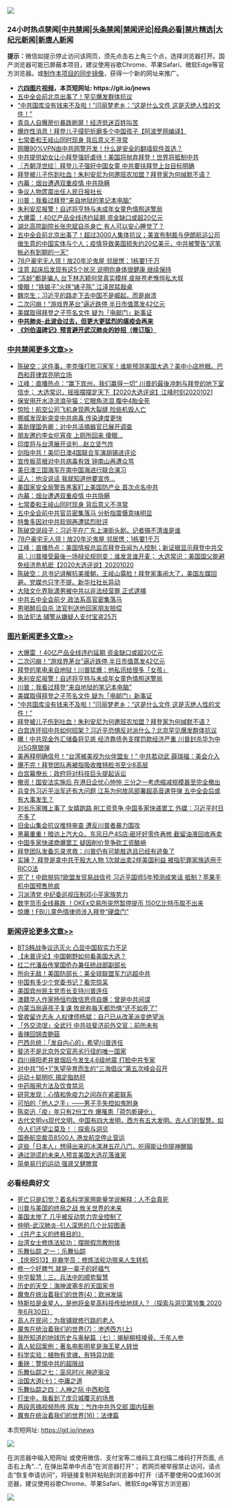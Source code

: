 ![](https://raw.githubusercontent.com/fqnews/bnews/master/64photo/fqnews-qr.jpg)

<div id="tt">
<h3>24小时热点禁闻|<a href="#%E4%B8%AD%E5%85%B1%E7%A6%81%E9%97%BB%E6%9B%B4%E5%A4%9A%E6%96%87%E7%AB%A0">中共禁闻</a>|<a href="#%E5%9B%BE%E7%89%87%E6%96%B0%E9%97%BB%E6%9B%B4%E5%A4%9A%E6%96%87%E7%AB%A0">头条禁闻</a>|<a href="#%E6%96%B0%E9%97%BB%E8%AF%84%E8%AE%BA%E6%9B%B4%E5%A4%9A%E6%96%87%E7%AB%A0">禁闻评论|<a href="#%E5%BF%85%E7%9C%8B%E7%BB%8F%E5%85%B8%E5%A5%BD%E6%96%87">经典必看|<a href="/video.md#%E7%A6%81%E7%89%87%E7%B2%BE%E9%80%89">禁片精选</a>|<a href="https://github.com/fqnews/djy/blob/master/gb/nf1351518.md#1">大纪元新闻</a>|<a href="https://github.com/fqnews/ntdtv/blob/master/gb/prog204.md#1">新唐人新闻</a></h3>
<div><b>提示：</b>微信如提示停止访问该网页，须先点击右上角三个点，选择浏览器打开。国产浏览器可能已屏蔽本项目，建议使用谷歌Chrome、苹果Safari、微软Edge等官方浏览器。或<a href="https://github.com/fqnews/bnews/blob/master/%E5%88%B6%E4%BD%9Cgit%E7%A6%81%E9%97%BB%E9%95%9C%E5%83%8F.md">制作本项目的同步镜像</a>，获得一个新的网址来推广。</div>
<ul>
<li><b><a href="http://d1.bdrive.tk/64.mp4" target="_blank">六四图片视频</a>，本页短网址: https://git.io/jnews</b></li>
<li><a href="/comments/20201020/1417271.md">五中全会前北京出事了！罕见爆发群体抗议</a></li>
<li><a href="/topimagenews/20201021/1417317.md">“中共国库没有钱来不及啦！”闫丽梦老乡：“这是什么文件 这是灭绝人性的文件！”</a></li>
<li><a href="/cnnews/20201021/1417378.md">青岛人自曝房价暴跌刷屏！经济低迷百姓叫苦</a></li>
<li><a href="/cnnews/20201020/1417300.md">爆炸性消息！拜登儿子侵犯折磨多个中国孩子【阿波罗网编译】</a></li>
<li><a href="/cbnews/20201021/1417535.md">七常委和王岐山同时现身 背后意义不寻常</a></li>
<li><a href="/cnnews/20201021/1417437.md">网曝90%VPN由中共网警开发！什么是安全的翻墙软件首选？</a></li>
<li><a href="/taiwannews/20201021/1417531.md">中共提供幼女让小拜登强奸虐待！美国将抛弃拜登！世界将抵制中共</a></li>
<li><a href="/ssgc/20201021/1417404.md">〖兲朝浮世绘〗拜登儿子强奸中国女童 中共要扶拜登上台目标明确</a></li>
<li><a href="/topimagenews/20201020/1417287.md">拜登被儿子伤到吐血！朱利安尼为何邀班农加盟？拜登家为何缄默不语？</a></li>
<li><a href="/cbnews/20201021/1417611.md">内幕：烟台遭遇双重疫情 中共隐瞒</a></li>
<li><a href="/headline/20201021/1417341.md">争议人物庹震出任人民日报社长</a></li>
<li><a href="/topimagenews/20201021/1417497.md">川普：我看过拜登“来自地狱的笔记本电脑”</a></li>
<li><a href="/topimagenews/20201021/1417610.md">朱利安尼报警！自述将亨特与未成年女童色情照送警局</a></li>
<li><a href="/topimagenews/20201021/1417712.md">大爆雷 ！40亿产品全线违约延期 资金缺口或超20亿元</a></li>
<li><a href="/cnnews/20201021/1417436.md">湖北高院副院长张忠斌自杀身亡 有人可以安心睡觉了？</a></li>
<li><a href="/bannedvideo/20201021/1417336.md">五中全会前北京出事了！超过3000人集体抗议；美宣布制裁与伊朗航运公司做生意的中国实体与个人；疫情导致美国损失约20亿美元，中共被警告“这笔帐必有到期的一天”</a></li>
<li><a href="/cbnews/20201021/1417353.md">78户豪宅无人领！放20年沦鬼屋 邻居愣：1栋要1千万</a></li>
<li><a href="/health/20201021/1417434.md">注意 起床后发现有这5个状况 说明你身体很健康 继续保持</a></li>
<li><a href="/yule/20201021/1417604.md">“冻龄”都是骗人 台下林志颖何炅真实模样 皮肤苍老憔悴私大叔</a></li>
<li><a href="/lifebaike/20201021/1417455.md">傻眼！“铁娘子”火拼“婊子陈” 江泽民猛敲桌</a></li>
<li><a href="/baitai/20201021/1417504.md">魏京生：习近平的路走下去中国不是崛起，而是崩溃</a></li>
<li><a href="/topimagenews/20201021/1417699.md">二次闪崩！“游戏界茅台”逼近跌停 半日市值蒸发42亿元</a></li>
<li><a href="/topimagenews/20201021/1417337.md">美媒取得拜登之子签名文件 疑为「电邮门」新事证</a></li>
<li><b><a href="/comments/20200211/1275071.md" target="_blank">中共肺炎-此波会过去，但更大更猛烈的瘟疫会再来</a></b></li>
<li><b><a href="/comments/20200207/1272816.md" target="_blank">《刘伯温碑记》预言避开武汉肺炎的妙招（修订版）</a></b></li>
</ul>
</div>

<div class="catlist">
<h3><a href="/cbnews/" target="_blank">中共禁闻</a><span><a href="/cbnews/" target="_blank" rel="nofollow">更多文章>></a></span></h3>
<ul>
<li><a href="/cbnews/20201021/1417835.md" target="_blank">陈破空：这件事，李克强打败习家军！谁能预测美国大选？美中小店抢眼。巴西和菲律宾亮明立场</a></li>
<li><a href="/cbnews/20201021/1417827.md" target="_blank">江峰：直播热点：“赢下宾州，我们赢得一切” 川普的最後冲刺与拜登的地下室信步； 大选常识，摇摇摆摆定天下【2020大选评说】江峰时刻20201021</a></li>
<li><a href="/cbnews/20201021/1417779.md" target="_blank">保安用开水浇流浪孕猫：它眼角流泪 腹中4胎全死</a></li>
<li><a href="/cbnews/20201021/1417778.md" target="_blank">惊险！航空公司飞机身现两大裂缝 险些机毁人亡</a></li>
<li><a href="/cbnews/20201021/1417675.md" target="_blank">挪威发现新突变中共病毒 传染速度更快</a></li>
<li><a href="/cbnews/20201021/1417754.md" target="_blank">美助理国务卿：对中共活摘器官已展开调查</a></li>
<li><a href="/cbnews/20201021/1417737.md" target="_blank">朋友邀约李女吃宵夜 上厕所回来 傻眼…</a></li>
<li><a href="/cbnews/20201021/1417713.md" target="_blank">印度将与台湾展开谈判…赵立坚气炸</a></li>
<li><a href="/cbnews/20201021/1417677.md" target="_blank">剑指中共！美印日澳4国联合军演胡锡进评论</a></li>
<li><a href="/cbnews/20201021/1417649.md" target="_blank">宣传板蓝根对中共病毒有效 钟南山再遭众骂</a></li>
<li><a href="/cbnews/20201021/1417621.md" target="_blank">美日澳三国海军在南中国海进行联合演习</a></li>
<li><a href="/cbnews/20201021/1417620.md" target="_blank">证人：他没说话 我就知道他要宣传…</a></li>
<li><a href="/cbnews/20201021/1417612.md" target="_blank">美国家安全局警告黑客盯上美国防产业 首次点名中共</a></li>
<li><a href="/cbnews/20201021/1417611.md" target="_blank">内幕：烟台遭遇双重疫情 中共隐瞒</a></li>
<li><a href="/cbnews/20201021/1417535.md" target="_blank">七常委和王岐山同时现身 背后意义不寻常</a></li>
<li><a href="/cbnews/20201021/1417419.md" target="_blank">五中全会前中共官员密集落马 分析指震慑意味明显</a></li>
<li><a href="/cbnews/20201021/1417392.md" target="_blank">特鲁多因对中共软弱再遭猛烈批评</a></li>
<li><a href="/cbnews/20201021/1417363.md" target="_blank">陈破空说段子：习近平在广东上演街头剧，记者搞不清谁是谁</a></li>
<li><a href="/cbnews/20201021/1417353.md" target="_blank">78户豪宅无人领！放20年沦鬼屋 邻居愣：1栋要1千万</a></li>
<li><a href="/cbnews/20201020/1417277.md" target="_blank">江峰：直播热点：美国情报总监否拜登丑闻为人控制；新证据显示拜登中共交易；川普接受最後一场辩论规则变：谁发言谁开麦； 大选常识：美国国父能避免经济危机麽【2020大选评说】20201020</a></li>
<li><a href="/cbnews/20201020/1417273.md" target="_blank">陈破空：总书记讲解抗美援朝，王岐山露脸！拜登家事闹大了，美国左媒回避。党媒也只字不提。新华社社长异动</a></li>
<li><a href="/cbnews/20201020/1417230.md" target="_blank">大陆文化界耿潇男被中共以非法经营罪 正式逮捕</a></li>
<li><a href="/cbnews/20201020/1417201.md" target="_blank">中共五中全会前夕 政法系高官密集落马</a></li>
<li><a href="/cbnews/20201020/1417172.md" target="_blank">男喝醉后自杀 法官判送他回家朋友赔偿</a></li>
<li><a href="/cbnews/20201020/1417171.md" target="_blank">执法犯法 辅警从嫌疑人支付宝盗25万</a></li>

</ul>
</div>
<div class="catlist">
<h3><a href="/topimagenews/" target="_blank">图片新闻</a><span><a href="/topimagenews/" target="_blank" rel="nofollow">更多文章>></a></span></h3>
<ul>
<li><a href="/topimagenews/20201021/1417712.md" target="_blank">大爆雷 ！40亿产品全线违约延期 资金缺口或超20亿元</a></li>
<li><a href="/topimagenews/20201021/1417699.md" target="_blank">二次闪崩！“游戏界茅台”逼近跌停 半日市值蒸发42亿元</a></li>
<li><a href="/topimagenews/20201021/1417698.md" target="_blank">拜登的笔电来自地狱！川普猛爆：他私讯给很多「女孩」</a></li>
<li><a href="/topimagenews/20201021/1417610.md" target="_blank">朱利安尼报警！自述将亨特与未成年女童色情照送警局</a></li>
<li><a href="/topimagenews/20201021/1417497.md" target="_blank">川普：我看过拜登“来自地狱的笔记本电脑”</a></li>
<li><a href="/topimagenews/20201021/1417337.md" target="_blank">美媒取得拜登之子签名文件 疑为「电邮门」新事证</a></li>
<li><a href="/topimagenews/20201021/1417317.md" target="_blank">“中共国库没有钱来不及啦！”闫丽梦老乡：“这是什么文件 这是灭绝人性的文件！”</a></li>
<li><a href="/topimagenews/20201020/1417287.md" target="_blank">拜登被儿子伤到吐血！朱利安尼为何邀班农加盟？拜登家为何缄默不语？</a></li>
<li><a href="/topimagenews/20201020/1417278.md" target="_blank">白宫连环招中共如何招架？习近平恐惧反对派什么？北京罕见爆发群体抗议</a></li>
<li><a href="/topimagenews/20201020/1417170.md" target="_blank">曝！中共现金外汇储备将见底 经济靠债务支撑罚款经济严重 川普封杀华为中兴5G祭银弹</a></li>
<li><a href="/topimagenews/20201020/1417081.md" target="_blank">美再释明确信号！“台湾被美视为伙伴盟友！” 中共若动武 薛瑞福：美会介入</a></li>
<li><a href="/topimagenews/20201020/1417080.md" target="_blank">爆不完！拜登团队再被指吸收推特脸书至少8高层</a></li>
<li><a href="/topimagenews/20201020/1417055.md" target="_blank">白宫幕僚长：政府将对科技巨头提起诉讼</a></li>
<li><a href="/topimagenews/20201020/1416970.md" target="_blank">撤资！国安法实施后 在港日企忧心忡忡 三分之一考虑缩减规模甚至完全撤出</a></li>
<li><a href="/topimagenews/20201019/1416583.md" target="_blank">兵变外习近平治军还有大问题 江系为何放风部署超高音速导弹 五中全会后或有大事发生？</a></li>
<li><a href="/topimagenews/20201019/1416519.md" target="_blank">刘长乐家摊上事了 女婿跑路 削工资竞争 中国多家快递罢工 外媒：习近平时日不多了</a></li>
<li><a href="/topimagenews/20201019/1416451.md" target="_blank">旧金山集会抗议推特审查 遭反川普者暴力围攻</a></li>
<li><a href="/topimagenews/20201019/1416445.md" target="_blank">黑幕重重！暗访上汽大众、东风日产4S店:砸坏好零件再修 截留油液回收再卖</a></li>
<li><a href="/topimagenews/20201018/1416200.md" target="_blank">中国多家快递商爆罢工 疑因削价竞争砍工资酿祸</a></li>
<li><a href="/topimagenews/20201018/1416181.md" target="_blank">拜登团队发备忘录求救：川普仍有可能胜选且已经有迹象了</a></li>
<li><a href="/topimagenews/20201018/1416174.md" target="_blank">实锤？ 拜登是拿中共干股大人物 1次就出卖2样美国利益 被指犯罪家族适用于RICO法</a></li>
<li><a href="/topimagenews/20201018/1416121.md" target="_blank">完了！中欧脱钩?欧盟发贸易战信号 习近平国师5年预测成笑话 抵制？苹果手机中国预售抢疯</a></li>
<li><a href="/topimagenews/20201018/1416089.md" target="_blank">习派清党 中纪委巡视压制邓小平家族势力</a></li>
<li><a href="/topimagenews/20201018/1416015.md" target="_blank">数字货币全线暴跌 ！OKEx交易所突然暂停提币 150亿比特币取不出来</a></li>
<li><a href="/topimagenews/20201018/1415934.md" target="_blank">惊爆！FBI儿童色情律师涉入拜登“硬盘门”</a></li>

</ul>
</div>
<div class="catlist">
<h3><a href="/comments/" target="_blank">新闻评论</a><span><a href="/comments/" target="_blank" rel="nofollow">更多文章>></a></span></h3>
<ul>
<li><a href="/comments/20201021/1417863.md" target="_blank">BTS韩战争议迅灭火 凸显中国软实力不足</a></li>
<li><a href="/comments/20201021/1417839.md" target="_blank">【未普评论】中国朝野如何看美国大选？</a></li>
<li><a href="/comments/20201021/1417831.md" target="_blank">红二代潘岳传掌国侨办兼任统战部副部长</a></li>
<li><a href="/comments/20201021/1417824.md" target="_blank">所向无敌！美国防部长：美全球联盟军力远超中共</a></li>
<li><a href="/comments/20201021/1417814.md" target="_blank">中国有多少个党委书记？看完惊呆</a></li>
<li><a href="/comments/20201021/1417791.md" target="_blank">美国宾州民主党市长支持川普连任</a></li>
<li><a href="/comments/20201021/1417790.md" target="_blank">澳籍华人作家杨恒均致信恩师自爆：曾是中共间谍</a></li>
<li><a href="/comments/20201021/1417759.md" target="_blank">内蒙当局逼孩子复课 牧民称每天都恐惧“还不如死了”</a></li>
<li><a href="/comments/20201021/1417719.md" target="_blank">曾收留许志永 人权律师杨斌：自己已从改革派变绝望派</a></li>
<li><a href="/comments/20201021/1417718.md" target="_blank">「外交流氓」全武行 中共驻斐济前外交官：前所未有</a></li>
<li><a href="/comments/20201021/1417717.md" target="_blank">香辣回锅杏鲍菇</a></li>
<li><a href="/comments/20201021/1417708.md" target="_blank">巴西总统：「发自内心的」希望川普连任</a></li>
<li><a href="/comments/20201021/1417703.md" target="_blank">斐济不是北京外交官恶劣行径的唯一国家</a></li>
<li><a href="/comments/20201021/1417689.md" target="_blank">四川绵阳老井冒烟后今发生4.6级地震 打脸中共专家</a></li>
<li><a href="/comments/20201021/1417688.md" target="_blank">对中共“16+1”失望孕育而生的“三海倡议”第五次峰会召开</a></li>
<li><a href="/comments/20201021/1417687.md" target="_blank">运动＋聪明吃 搞定脂肪肝</a></li>
<li><a href="/comments/20201021/1417686.md" target="_blank">中药服用方法及饮食禁忌</a></li>
<li><a href="/comments/20201021/1417685.md" target="_blank">研究发现：心情和免疫力之间存在紧密联系</a></li>
<li><a href="/comments/20201021/1417684.md" target="_blank">可怕的「他人之手」——男子手失控如鬼附身</a></li>
<li><a href="/comments/20201021/1417655.md" target="_blank">陈奕迅「疫」年只有2份工作 爆罹患「荷包乾硬化」</a></li>
<li><a href="/comments/20201021/1417618.md" target="_blank">古代文明vs现代文明，中国有四大发明，西方有五大发明。古人们的智慧，如今人们还望尘莫及！｜探索与洞见</a></li>
<li><a href="/comments/20201021/1417634.md" target="_blank">国泰航空裁员8500人 港龙航空停止营运</a></li>
<li><a href="/comments/20201021/1417624.md" target="_blank">这些「日本人」想得出来的冰淇淋五花八门，吃得能让你提神醒脑</a></li>
<li><a href="/comments/20201021/1417616.md" target="_blank">通过测谎的未来人预言美国大选花落谁家</a></li>
<li><a href="/comments/20201021/1417609.md" target="_blank">简单易行的运动 强肾又健脾胃</a></li>

</ul>
</div>

<div class="catlist">
<h3>必看经典好文</h3>
<ul>
<li><a href="/comments/20200704/1355375.md" target="_blank">死亡只是幻觉？着名科学家用能量学说解释：人不会真死</a></li>
<li><a href="/comments/20200908/1392488.md" target="_blank">川普与美国的终局之战 攸关世界的未来</a></li>
<li><a href="/comments/20200624/1349702.md" target="_blank">美国太惨了 几乎被反动势力完全控制了</a></li>
<li><a href="/comments/20200620/1347687.md" target="_blank">仲明-武汉肺炎-引人深思的几个比较图表</a></li>
<li><a href="/bookwiki/20171120/858084.md" target="_blank">《共产主义的终极目的》</a></li>
<li><a href="/cbnews/20200610/1342772.md" target="_blank">台湾女士修炼法轮功：摆脱假宗教附体</a></li>
<li><a href="/tculture/20170710/789533.md" target="_blank">乐舞仙踪 之一：乐舞仙踪</a></li>
<li><a href="/cbnews/20200518/1330564.md" target="_blank">【庆祝513】非裔学员：修炼法轮功带来人生转机</a></li>
<li><a href="/funmedia/20200713/1359909.md" target="_blank">修一个好脾气 就是一辈子的好福气</a></li>
<li><a href="/comments/20200605/783248.md" target="_blank">中华智慧：三、兵法中的顺势智慧</a></li>
<li><a href="/tculture/xiulian/20170318/732480.md" target="_blank">历史的天空：海神波塞冬的天国家书</a></li>
<li><a href="/topimagenews/20180522/946266.md" target="_blank">魔鬼在统治着我们的世界(4)：欧洲发端</a></li>
<li><a href="/comments/20200712/1359460.md" target="_blank">特斯拉是金星人，是他将金星高科技传给地球人？（探索与洞见第16集 2020年6月30日）</a></li>
<li><a href="/tculture/20121023/72121.md" target="_blank">高人在民间：为我铺就修行路的老人</a></li>
<li><a href="/topimagenews/20180527/948369.md" target="_blank">魔鬼在统治着我们的世界(7)：渗透西方(上)</a></li>
<li><a href="/topimagenews/20171210/868397.md" target="_blank">我所知道的地球历史与奥秘篇（七）：揭秘柳枝接骨、千年人参</a></li>
<li><a href="/comments/20200523/1332915.md" target="_blank">真人轮回案例：著名电影明星是海王星人转世</a></li>
<li><a href="/comments/20200605/783205.md" target="_blank">科学实验：植物有灵魂，有特异功能</a></li>
<li><a href="/comments/20200717/1362287.md" target="_blank">重磅：警惕中共的超限战</a></li>
<li><a href="/tculture/20190101/792550.md" target="_blank">乐舞仙踪之七：巫风时兴 神迹渐没</a></li>
<li><a href="/cbnews/20180316/915423.md" target="_blank">治国大道(十)：中庸之道</a></li>
<li><a href="/tculture/20190101/791144.md" target="_blank">乐舞仙踪之四：人神之际 中西和弦</a></li>
<li><a href="/comments/20201015/1414242.md" target="_blank">打坐中，我看到了庞贝城覆灭的场景</a></li>
<li><a href="/cbnews/20200703/1355059.md" target="_blank">两段恶搞视频热传 网友：气炸中共外交部 国内狂删</a></li>
<li><a href="/topimagenews/20180615/958090.md" target="_blank">魔鬼在统治着我们的世界(16)：法律篇</a></li>

</ul>
</div>

本页短网址: https://git.io/jnews

![](https://raw.githubusercontent.com/fqnews/bnews/master/64photo/fqnews-qr.jpg)

在浏览器中输入短网址 或使用微信、支付宝等二维码工具扫描二维码打开页面, 点击右上角"...", 在弹出菜单中点击“在浏览器打开”； 若网页被举报禁止访问，请点击“恢复申请访问”，将链接复制并粘贴到浏览器中打开（请不要使用QQ或360浏览器，建议使用谷歌Chrome、苹果Safari、微软Edge等官方浏览器）

![](https://raw.githubusercontent.com/fqnews/bnews/master/64photo/wx.jpg)